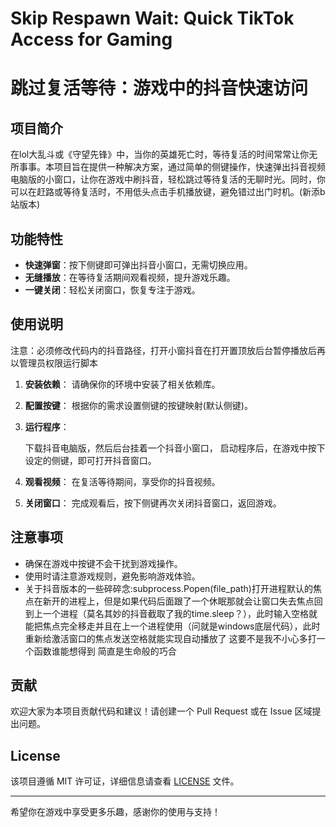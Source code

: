 # Skip Respawn Wait: Quick TikTok Access for Gaming
# 跳过复活等待：游戏中的抖音快速访问
## 项目简介

在lol大乱斗或《守望先锋》中，当你的英雄死亡时，等待复活的时间常常让你无所事事。本项目旨在提供一种解决方案，通过简单的侧键操作，快速弹出抖音视频电脑版的小窗口，让你在游戏中刷抖音，轻松跳过等待复活的无聊时光。同时，你可以在赶路或等待复活时，不用低头点击手机播放键，避免错过出门时机。(新添b站版本)


## 功能特性

- **快速弹窗**：按下侧键即可弹出抖音小窗口，无需切换应用。
- **无缝播放**：在等待复活期间观看视频，提升游戏乐趣。
- **一键关闭**：轻松关闭窗口，恢复专注于游戏。

## 使用说明
注意：必须修改代码内的抖音路径，打开小窗抖音在打开置顶放后台暂停播放后再以管理员权限运行脚本
1. **安装依赖**：
   请确保你的环境中安装了相关依赖库。

2. **配置按键**：
   根据你的需求设置侧键的按键映射(默认侧键)。

3. **运行程序**：

   下载抖音电脑版，然后后台挂着一个抖音小窗口，
   启动程序后，在游戏中按下设定的侧键，即可打开抖音窗口。

5. **观看视频**：
   在复活等待期间，享受你的抖音视频。

6. **关闭窗口**：
   完成观看后，按下侧键再次关闭抖音窗口，返回游戏。

## 注意事项

- 确保在游戏中按键不会干扰到游戏操作。
- 使用时请注意游戏规则，避免影响游戏体验。
- 关于抖音版本的一些碎碎念:subprocess.Popen(file_path)打开进程默认的焦点在新开的进程上，但是如果代码后面跟了一个休眠那就会让窗口失去焦点回到上一个进程（莫名其妙的抖音截取了我的time.sleep？），此时输入空格就能把焦点完全移走并且在上一个进程使用（问就是windows底层代码），此时重新给激活窗口的焦点发送空格就能实现自动播放了 这要不是我不小心多打一个函数谁能想得到 简直是生命般的巧合
## 贡献

欢迎大家为本项目贡献代码和建议！请创建一个 Pull Request 或在 Issue 区域提出问题。

## License

该项目遵循 MIT 许可证，详细信息请查看 [LICENSE](LICENSE) 文件。

---

希望你在游戏中享受更多乐趣，感谢你的使用与支持！
